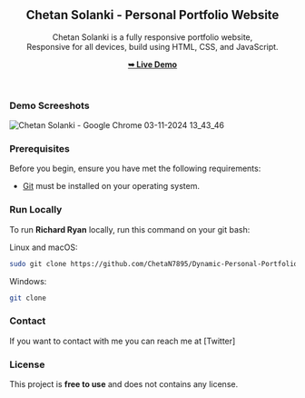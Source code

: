 <div align="center">
  


  <br />
  <br />

  <h2 align="center">Chetan Solanki - Personal Portfolio Website</h2>

  Chetan Solanki is a fully responsive portfolio website, <br />Responsive for all devices, build using HTML, CSS, and JavaScript.

  <a href="https://chetansolanki.netlify.app/"><strong>➥ Live Demo</strong></a>

</div>

<br />

### Demo Screeshots
![Chetan Solanki - Google Chrome 03-11-2024 13_43_46](https://github.com/user-attachments/assets/6330fc32-d5e6-4d20-8735-e5ee04fe624c)



### Prerequisites

Before you begin, ensure you have met the following requirements:

* [Git](https://git-scm.com/downloads "Download Git") must be installed on your operating system.

### Run Locally

To run **Richard Ryan** locally, run this command on your git bash:

Linux and macOS:

```bash
sudo git clone https://github.com/ChetaN7895/Dynamic-Personal-Portfolio
```

Windows:

```bash
git clone 
```

### Contact

If you want to contact with me you can reach me at [Twitter]

### License

This project is **free to use** and does not contains any license.

